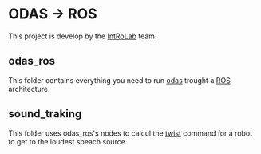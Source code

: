 # ODAS -> ROS
This project is develop by the [IntRoLab](https://introlab.3it.usherbrooke.ca/mediawiki-introlab/index.php/Main_Page) team.


## odas_ros
This folder contains everything you need to run [odas](https://github.com/introlab/odas) trought a [ROS](https://www.ros.org/) architecture.


## sound_traking
This folder uses odas_ros's nodes to calcul the [twist](http://docs.ros.org/melodic/api/geometry_msgs/html/msg/Twist.html) command for a robot to get to the loudest speach source.
